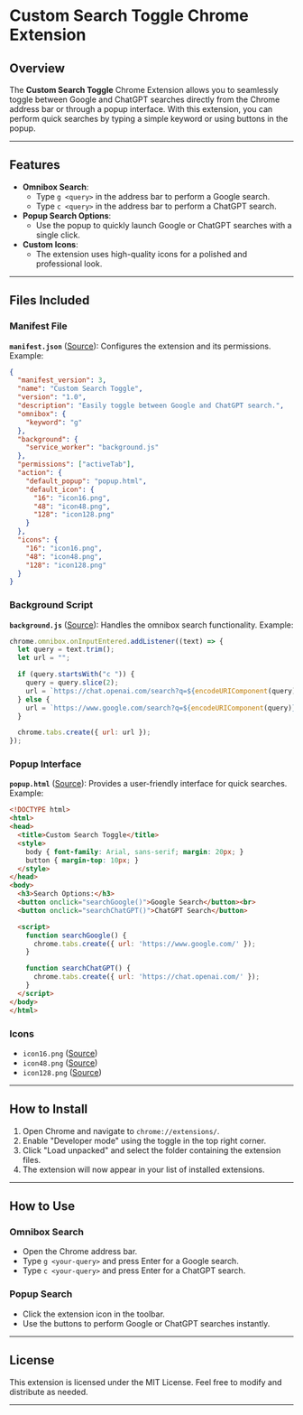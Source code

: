 # Custom Search Toggle Chrome Extension

## Overview
The **Custom Search Toggle** Chrome Extension allows you to seamlessly toggle between Google and ChatGPT searches directly from the Chrome address bar or through a popup interface. With this extension, you can perform quick searches by typing a simple keyword or using buttons in the popup.

---

## Features
- **Omnibox Search**:
  - Type `g <query>` in the address bar to perform a Google search.
  - Type `c <query>` in the address bar to perform a ChatGPT search.
- **Popup Search Options**:
  - Use the popup to quickly launch Google or ChatGPT searches with a single click.
- **Custom Icons**:
  - The extension uses high-quality icons for a polished and professional look.

---

## Files Included
### Manifest File
**`manifest.json`** ([Source](manifest.json)):
Configures the extension and its permissions. Example:
```json
{
  "manifest_version": 3,
  "name": "Custom Search Toggle",
  "version": "1.0",
  "description": "Easily toggle between Google and ChatGPT search.",
  "omnibox": {
    "keyword": "g"
  },
  "background": {
    "service_worker": "background.js"
  },
  "permissions": ["activeTab"],
  "action": {
    "default_popup": "popup.html",
    "default_icon": {
      "16": "icon16.png",
      "48": "icon48.png",
      "128": "icon128.png"
    }
  },
  "icons": {
    "16": "icon16.png",
    "48": "icon48.png",
    "128": "icon128.png"
  }
}
```

### Background Script
**`background.js`** ([Source](background.js)):
Handles the omnibox search functionality. Example:
```javascript
chrome.omnibox.onInputEntered.addListener((text) => {
  let query = text.trim();
  let url = "";

  if (query.startsWith("c ")) {
    query = query.slice(2);
    url = `https://chat.openai.com/search?q=${encodeURIComponent(query)}`;
  } else {
    url = `https://www.google.com/search?q=${encodeURIComponent(query)}`;
  }

  chrome.tabs.create({ url: url });
});
```

### Popup Interface
**`popup.html`** ([Source](popup.html)):
Provides a user-friendly interface for quick searches. Example:
```html
<!DOCTYPE html>
<html>
<head>
  <title>Custom Search Toggle</title>
  <style>
    body { font-family: Arial, sans-serif; margin: 20px; }
    button { margin-top: 10px; }
  </style>
</head>
<body>
  <h3>Search Options:</h3>
  <button onclick="searchGoogle()">Google Search</button><br>
  <button onclick="searchChatGPT()">ChatGPT Search</button>

  <script>
    function searchGoogle() {
      chrome.tabs.create({ url: 'https://www.google.com/' });
    }

    function searchChatGPT() {
      chrome.tabs.create({ url: 'https://chat.openai.com/' });
    }
  </script>
</body>
</html>
```

### Icons
- `icon16.png` ([Source](icon16.png))
- `icon48.png` ([Source](icon48.png))
- `icon128.png` ([Source](icon128.png))

---

## How to Install
1. Open Chrome and navigate to `chrome://extensions/`.
2. Enable "Developer mode" using the toggle in the top right corner.
3. Click "Load unpacked" and select the folder containing the extension files.
4. The extension will now appear in your list of installed extensions.

---

## How to Use
### Omnibox Search
- Open the Chrome address bar.
- Type `g <your-query>` and press Enter for a Google search.
- Type `c <your-query>` and press Enter for a ChatGPT search.

### Popup Search
- Click the extension icon in the toolbar.
- Use the buttons to perform Google or ChatGPT searches instantly.

---

## License
This extension is licensed under the MIT License. Feel free to modify and distribute as needed.

---
